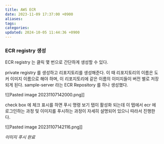 ```yaml
---
title: AWS ECR
date: 2023-11-09 17:37:00 +0900
aliases: 
tags: 
categories: 
updated: 2024-10-05 11:44:36 +0900
---
```


### ECR registry 생성

ECR registry 는 클릭 몇 번으로 간단하게 생성할 수 있다.

private registry 를 생성하고 리포지토리를 생성해준다. 이 때 리포지토리의 이름은 도커 이미지 이름으로 해야 하며, 이 리포지토리에 같은 이름의 이미지들이 버전 별로 저장되게 된다. sample-server 라는 ECR Repository 를 하나 생성했다.

![[Pasted image 20231107142000.png]]

check box 에 체크 표시를 하면 푸시 명령 보기 탭이 활성화 되는데 이 탭에서 ecr 에 로그인하는 과정 및 이미지를 푸시하는 과정이 자세히 설명되어 있으니 따라서 진행한다.

![[Pasted image 20231107142116.png]]

_이미지 푸시 완료_